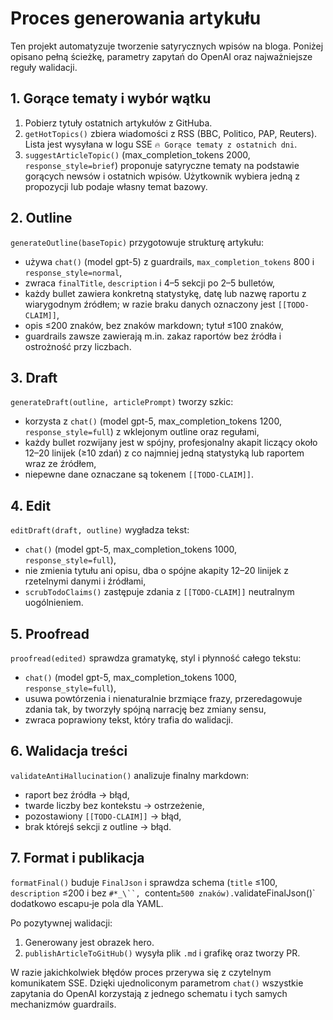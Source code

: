 # Proces generowania artykułu

Ten projekt automatyzuje tworzenie satyrycznych wpisów na bloga. Poniżej opisano pełną ścieżkę, parametry zapytań do OpenAI oraz najważniejsze reguły walidacji.

## 1. Gorące tematy i wybór wątku
1. Pobierz tytuły ostatnich artykułów z GitHuba.
2. `getHotTopics()` zbiera wiadomości z RSS (BBC, Politico, PAP, Reuters). Lista jest wysyłana w logu SSE `🔥 Gorące tematy z ostatnich dni`.
3. `suggestArticleTopic()` (max_completion_tokens 2000, `response_style=brief`) proponuje satyryczne tematy na podstawie gorących newsów i ostatnich wpisów. Użytkownik wybiera jedną z propozycji lub podaje własny temat bazowy.

## 2. Outline
`generateOutline(baseTopic)` przygotowuje strukturę artykułu:
- używa `chat()` (model gpt-5) z guardrails, `max_completion_tokens` 800 i `response_style=normal`,
- zwraca `finalTitle`, `description` i 4–5 sekcji po 2–5 bulletów,
- każdy bullet zawiera konkretną statystykę, datę lub nazwę raportu z wiarygodnym źródłem; w razie braku danych oznaczony jest `[[TODO-CLAIM]]`,
- opis ≤200 znaków, bez znaków markdown; tytuł ≤100 znaków,
- guardrails zawsze zawierają m.in. zakaz raportów bez źródła i ostrożność przy liczbach.

## 3. Draft
`generateDraft(outline, articlePrompt)` tworzy szkic:
 - korzysta z `chat()` (model gpt-5, max_completion_tokens 1200, `response_style=full`) z wklejonym outline oraz regułami,
 - każdy bullet rozwijany jest w spójny, profesjonalny akapit liczący około 12–20 linijek (≥10 zdań) z co najmniej jedną statystyką lub raportem wraz ze źródłem,
 - niepewne dane oznaczane są tokenem `[[TODO-CLAIM]]`.

## 4. Edit
`editDraft(draft, outline)` wygładza tekst:
 - `chat()` (model gpt-5, max_completion_tokens 1000, `response_style=full`),
 - nie zmienia tytułu ani opisu, dba o spójne akapity 12–20 linijek z rzetelnymi danymi i źródłami,
 - `scrubTodoClaims()` zastępuje zdania z `[[TODO-CLAIM]]` neutralnym uogólnieniem.

## 5. Proofread
`proofread(edited)` sprawdza gramatykę, styl i płynność całego tekstu:
 - `chat()` (model gpt-5, max_completion_tokens 1000, `response_style=full`),
- usuwa powtórzenia i nienaturalnie brzmiące frazy, przeredagowuje zdania tak, by tworzyły spójną narrację bez zmiany sensu,
- zwraca poprawiony tekst, który trafia do walidacji.

## 6. Walidacja treści
`validateAntiHallucination()` analizuje finalny markdown:
- raport bez źródła → błąd,
- twarde liczby bez kontekstu → ostrzeżenie,
- pozostawiony `[[TODO-CLAIM]]` → błąd,
- brak którejś sekcji z outline → błąd.

## 7. Format i publikacja
`formatFinal()` buduje `FinalJson` i sprawdza schema (`title` ≤100, `description` ≤200 i bez `#*_\``, `content` ≥500 znaków). `validateFinalJson()` dodatkowo escapu‑je pola dla YAML.

Po pozytywnej walidacji:
1. Generowany jest obrazek hero.
2. `publishArticleToGitHub()` wysyła plik `.md` i grafikę oraz tworzy PR.

W razie jakichkolwiek błędów proces przerywa się z czytelnym komunikatem SSE. Dzięki ujednoliconym parametrom `chat()` wszystkie zapytania do OpenAI korzystają z jednego schematu i tych samych mechanizmów guardrails.
